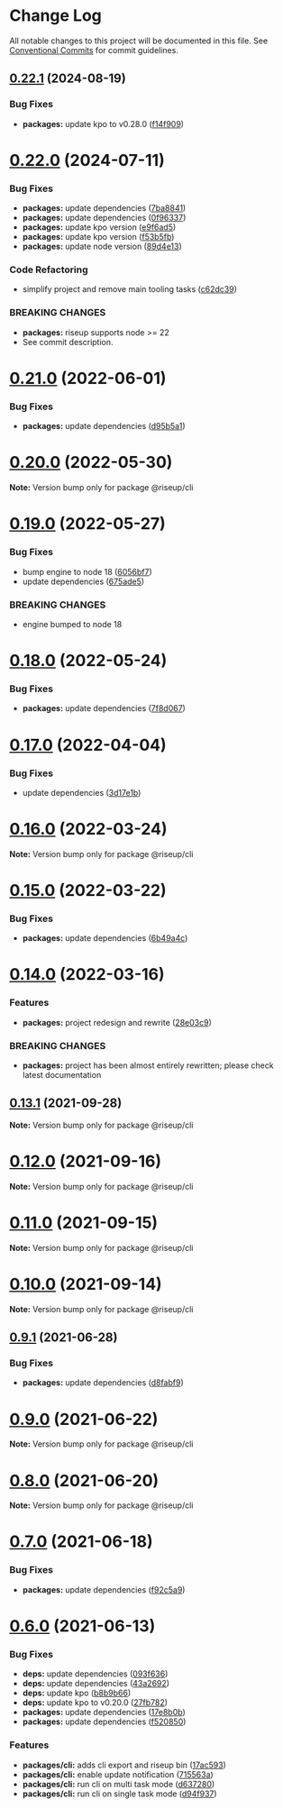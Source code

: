 # Change Log

All notable changes to this project will be documented in this file.
See [Conventional Commits](https://conventionalcommits.org) for commit guidelines.

## [0.22.1](https://github.com/rafamel/riseup/compare/v0.22.0...v0.22.1) (2024-08-19)

### Bug Fixes

* **packages:** update kpo to v0.28.0 ([f14f909](https://github.com/rafamel/riseup/commit/f14f909e761bbc607f8601d0267510ad208a9f22))

# [0.22.0](https://github.com/rafamel/riseup/compare/v0.21.0...v0.22.0) (2024-07-11)

### Bug Fixes

* **packages:** update dependencies ([7ba8841](https://github.com/rafamel/riseup/commit/7ba8841e351d0a2c1c698305e3b72c85844fc29c))
* **packages:** update dependencies ([0f96337](https://github.com/rafamel/riseup/commit/0f963370f04664290fffcc4886fe8956f55530c6))
* **packages:** update kpo version ([e9f6ad5](https://github.com/rafamel/riseup/commit/e9f6ad5ac3688141facab0efd155af4e2d315ee0))
* **packages:** update kpo version ([f53b5fb](https://github.com/rafamel/riseup/commit/f53b5fb63885c1a86d90849c9ad06ee550a0ad03))
* **packages:** update node version ([89d4e13](https://github.com/rafamel/riseup/commit/89d4e13a9767bb641ae5ce7e90e46e17f63915a8))

### Code Refactoring

* simplify project and remove main tooling tasks ([c62dc39](https://github.com/rafamel/riseup/commit/c62dc397800204f3dc507bfd9388dd15c696db46))

### BREAKING CHANGES

* **packages:** riseup supports node >= 22
* See commit description.

# [0.21.0](https://github.com/rafamel/riseup/compare/v0.20.0...v0.21.0) (2022-06-01)

### Bug Fixes

* **packages:** update dependencies ([d95b5a1](https://github.com/rafamel/riseup/commit/d95b5a108b659deb5d362f43d84b05fa889b4082))

# [0.20.0](https://github.com/rafamel/riseup/compare/v0.19.0...v0.20.0) (2022-05-30)

**Note:** Version bump only for package @riseup/cli

# [0.19.0](https://github.com/rafamel/riseup/compare/v0.18.0...v0.19.0) (2022-05-27)

### Bug Fixes

* bump engine to node 18 ([6056bf7](https://github.com/rafamel/riseup/commit/6056bf7513de2f0627222480ea0efaa30dd83528))
* update dependencies ([675ade5](https://github.com/rafamel/riseup/commit/675ade5cc60898765cb1fefdcc56afecb141e31f))

### BREAKING CHANGES

* engine bumped to node 18

# [0.18.0](https://github.com/rafamel/riseup/compare/v0.17.0...v0.18.0) (2022-05-24)

### Bug Fixes

* **packages:** update dependencies ([7f8d067](https://github.com/rafamel/riseup/commit/7f8d067e4842828800231cc8eff390ef6f2922f5))

# [0.17.0](https://github.com/rafamel/riseup/compare/v0.16.0...v0.17.0) (2022-04-04)

### Bug Fixes

* update dependencies ([3d17e1b](https://github.com/rafamel/riseup/commit/3d17e1b70c6a90f4233bff55f2bb5b2f165ab44d))

# [0.16.0](https://github.com/rafamel/riseup/compare/v0.15.0...v0.16.0) (2022-03-24)

**Note:** Version bump only for package @riseup/cli

# [0.15.0](https://github.com/rafamel/riseup/compare/v0.14.0...v0.15.0) (2022-03-22)

### Bug Fixes

* **packages:** update dependencies ([6b49a4c](https://github.com/rafamel/riseup/commit/6b49a4c17d6c70b0a3974102215923f01929c8ed))

# [0.14.0](https://github.com/rafamel/riseup/compare/v0.13.1...v0.14.0) (2022-03-16)

### Features

* **packages:** project redesign and rewrite ([28e03c9](https://github.com/rafamel/riseup/commit/28e03c9ba72dcbd4388a954be282a86b4411e23f))

### BREAKING CHANGES

* **packages:** project has been almost entirely rewritten; please check latest documentation

## [0.13.1](https://github.com/rafamel/riseup/compare/v0.12.0...v0.13.1) (2021-09-28)

**Note:** Version bump only for package @riseup/cli

# [0.12.0](https://github.com/rafamel/riseup/compare/v0.11.0...v0.12.0) (2021-09-16)

**Note:** Version bump only for package @riseup/cli

# [0.11.0](https://github.com/rafamel/riseup/compare/v0.10.0...v0.11.0) (2021-09-15)

**Note:** Version bump only for package @riseup/cli

# [0.10.0](https://github.com/rafamel/riseup/compare/v0.9.2...v0.10.0) (2021-09-14)

**Note:** Version bump only for package @riseup/cli

## [0.9.1](https://github.com/rafamel/riseup/compare/v0.9.0...v0.9.1) (2021-06-28)

### Bug Fixes

* **packages:** update dependencies ([d8fabf9](https://github.com/rafamel/riseup/commit/d8fabf9d8cfb5180ecba281c3ac1194268dda2e8))

# [0.9.0](https://github.com/rafamel/riseup/compare/v0.8.0...v0.9.0) (2021-06-22)

**Note:** Version bump only for package @riseup/cli

# [0.8.0](https://github.com/rafamel/riseup/compare/v0.7.0...v0.8.0) (2021-06-20)

**Note:** Version bump only for package @riseup/cli

# [0.7.0](https://github.com/rafamel/riseup/compare/v0.6.0...v0.7.0) (2021-06-18)

### Bug Fixes

* **packages:** update dependencies ([f92c5a9](https://github.com/rafamel/riseup/commit/f92c5a98cc97f463f21001b62ff4a02c012aa563))

# [0.6.0](https://github.com/rafamel/riseup/compare/v0.5.0...v0.6.0) (2021-06-13)

### Bug Fixes

* **deps:** update dependencies ([093f636](https://github.com/rafamel/riseup/commit/093f6369aa90d2f9d22e4b9f16121bf7141abd61))
* **deps:** update dependencies ([43a2692](https://github.com/rafamel/riseup/commit/43a2692fc36e278d1adc952a01c264cf02c8995c))
* **deps:** update kpo ([b8b9b66](https://github.com/rafamel/riseup/commit/b8b9b66aed7fe8e113fe8047e3528df1515853dc))
* **deps:** update kpo to v0.20.0 ([27fb782](https://github.com/rafamel/riseup/commit/27fb7827a67ba2e8c3bcc0ad9c517774faaa1cf3))
* **packages:** update dependencies ([17e8b0b](https://github.com/rafamel/riseup/commit/17e8b0be83bb857e038b8298b5bd5e584c4f5bba))
* **packages:** update dependencies ([f520850](https://github.com/rafamel/riseup/commit/f520850d78b7889d3bf1b2020973430b6c914ccd))

### Features

* **packages/cli:** adds cli export and riseup bin ([17ac593](https://github.com/rafamel/riseup/commit/17ac5932c8019bcedd8789f8e381d3d99e4a5774))
* **packages/cli:** enable update notification ([715563a](https://github.com/rafamel/riseup/commit/715563aa11d6456f985e8730c52b0c54ee135772))
* **packages/cli:** run cli on multi task mode ([d637280](https://github.com/rafamel/riseup/commit/d63728017880312727b1e3e2ef76a3bfe36c8177))
* **packages/cli:** run cli on single task mode ([d94f937](https://github.com/rafamel/riseup/commit/d94f937be61b51b80262231dc34f9eb0d2bd8b35))
